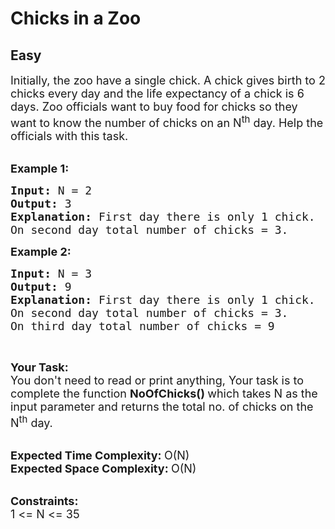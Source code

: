 # Chicks in a Zoo
## Easy
<div class="problems_problem_content__Xm_eO"><p><span style="font-size:18px">Initially, the zoo have a single chick. A chick gives birth to 2 chicks every day and the life expectancy of a chick is 6 days. Zoo officials want to buy food for chicks so they want to know the number of chicks on an N<sup>th</sup>&nbsp;day. Help the officials with this task.</span><br>
&nbsp;</p>

<p><span style="font-size:18px"><strong>Example 1:</strong></span></p>

<pre style="position: relative;"><span style="font-size:18px"><strong>Input: </strong>N = 2</span> 
<strong><span style="font-size:18px">Output: </span></strong><span style="font-size:18px">3
<strong>Explanation: </strong>First day there is only 1 chick.
On second day total number of chicks = 3.</span><span style="font-size:18px"><strong> </strong></span>
<div class="open_grepper_editor" title="Edit &amp; Save To Grepper"></div></pre>

<p><span style="font-size:18px"><strong>Example 2:</strong></span></p>

<pre style="position: relative;"><span style="font-size:18px"><strong>Input: </strong>N = 3
<strong>Output: </strong>9
<strong>Explanation: </strong>First day there is only 1 chick.
On second day total number of chicks = 3.
On third day total number of chicks = 9</span>
<div class="open_grepper_editor" title="Edit &amp; Save To Grepper"></div></pre>

<p>&nbsp;</p>

<p><span style="font-size:18px"><strong>Your Task:</strong><br>
You don't need to read or print anything, Your task is to complete the function&nbsp;<strong>NoOfChicks()&nbsp;</strong>which takes N as the input parameter and returns the total no. of chicks on the N<sup>th</sup>&nbsp;day.</span><br>
&nbsp;</p>

<p><span style="font-size:18px"><strong>Expected Time Complexity:&nbsp;</strong>O(N)<br>
<strong>Expected Space Complexity:&nbsp;</strong>O(N)</span><br>
&nbsp;</p>

<p><span style="font-size:18px"><strong>Constraints:</strong><br>
1 &lt;= N &lt;= 35</span></p>
</div>